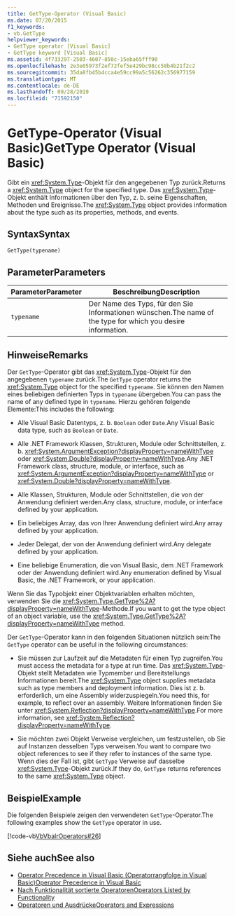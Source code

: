 ```yaml
---
title: GetType-Operator (Visual Basic)
ms.date: 07/20/2015
f1_keywords:
- vb.GetType
helpviewer_keywords:
- GetType operator [Visual Basic]
- GetType keyword [Visual Basic]
ms.assetid: 4f733297-2503-4607-850c-15eba65fff90
ms.openlocfilehash: 2e3e05973f2ef72fef5e429bc98cc58b4b21f2c2
ms.sourcegitcommit: 35da8fb45b4cca4e59cc99a5c56262c356977159
ms.translationtype: MT
ms.contentlocale: de-DE
ms.lasthandoff: 09/28/2019
ms.locfileid: "71592150"
---
```

# <a name="gettype-operator-visual-basic"></a><span data-ttu-id="5c7d4-102">GetType-Operator (Visual Basic)</span><span class="sxs-lookup"><span data-stu-id="5c7d4-102">GetType Operator (Visual Basic)</span></span>
<span data-ttu-id="5c7d4-103">Gibt ein <xref:System.Type>-Objekt für den angegebenen Typ zurück.</span><span class="sxs-lookup"><span data-stu-id="5c7d4-103">Returns a <xref:System.Type> object for the specified type.</span></span> <span data-ttu-id="5c7d4-104">Das <xref:System.Type>-Objekt enthält Informationen über den Typ, z. b. seine Eigenschaften, Methoden und Ereignisse.</span><span class="sxs-lookup"><span data-stu-id="5c7d4-104">The <xref:System.Type> object provides information about the type such as its properties, methods, and events.</span></span>  
  
## <a name="syntax"></a><span data-ttu-id="5c7d4-105">Syntax</span><span class="sxs-lookup"><span data-stu-id="5c7d4-105">Syntax</span></span>  
  
```vb  
GetType(typename)  
```  
  
## <a name="parameters"></a><span data-ttu-id="5c7d4-106">Parameter</span><span class="sxs-lookup"><span data-stu-id="5c7d4-106">Parameters</span></span>  
  
|<span data-ttu-id="5c7d4-107">Parameter</span><span class="sxs-lookup"><span data-stu-id="5c7d4-107">Parameter</span></span>|<span data-ttu-id="5c7d4-108">Beschreibung</span><span class="sxs-lookup"><span data-stu-id="5c7d4-108">Description</span></span>|  
|---|---|  
|`typename`|<span data-ttu-id="5c7d4-109">Der Name des Typs, für den Sie Informationen wünschen.</span><span class="sxs-lookup"><span data-stu-id="5c7d4-109">The name of the type for which you desire information.</span></span>|  
  
## <a name="remarks"></a><span data-ttu-id="5c7d4-110">Hinweise</span><span class="sxs-lookup"><span data-stu-id="5c7d4-110">Remarks</span></span>  
 <span data-ttu-id="5c7d4-111">Der `GetType`-Operator gibt das <xref:System.Type>-Objekt für den angegebenen `typename` zurück.</span><span class="sxs-lookup"><span data-stu-id="5c7d4-111">The `GetType` operator returns the <xref:System.Type> object for the specified `typename`.</span></span> <span data-ttu-id="5c7d4-112">Sie können den Namen eines beliebigen definierten Typs in `typename` übergeben.</span><span class="sxs-lookup"><span data-stu-id="5c7d4-112">You can pass the name of any defined type in `typename`.</span></span> <span data-ttu-id="5c7d4-113">Hierzu gehören folgende Elemente:</span><span class="sxs-lookup"><span data-stu-id="5c7d4-113">This includes the following:</span></span>  
  
- <span data-ttu-id="5c7d4-114">Alle Visual Basic Datentyps, z. b. `Boolean` oder `Date`.</span><span class="sxs-lookup"><span data-stu-id="5c7d4-114">Any Visual Basic data type, such as `Boolean` or `Date`.</span></span>  
  
- <span data-ttu-id="5c7d4-115">Alle .NET Framework Klassen, Strukturen, Module oder Schnittstellen, z. b. <xref:System.ArgumentException?displayProperty=nameWithType> oder <xref:System.Double?displayProperty=nameWithType>.</span><span class="sxs-lookup"><span data-stu-id="5c7d4-115">Any .NET Framework class, structure, module, or interface, such as <xref:System.ArgumentException?displayProperty=nameWithType> or <xref:System.Double?displayProperty=nameWithType>.</span></span>  
  
- <span data-ttu-id="5c7d4-116">Alle Klassen, Strukturen, Module oder Schnittstellen, die von der Anwendung definiert werden.</span><span class="sxs-lookup"><span data-stu-id="5c7d4-116">Any class, structure, module, or interface defined by your application.</span></span>  
  
- <span data-ttu-id="5c7d4-117">Ein beliebiges Array, das von Ihrer Anwendung definiert wird.</span><span class="sxs-lookup"><span data-stu-id="5c7d4-117">Any array defined by your application.</span></span>  
  
- <span data-ttu-id="5c7d4-118">Jeder Delegat, der von der Anwendung definiert wird.</span><span class="sxs-lookup"><span data-stu-id="5c7d4-118">Any delegate defined by your application.</span></span>  
  
- <span data-ttu-id="5c7d4-119">Eine beliebige Enumeration, die von Visual Basic, dem .NET Framework oder der Anwendung definiert wird.</span><span class="sxs-lookup"><span data-stu-id="5c7d4-119">Any enumeration defined by Visual Basic, the .NET Framework, or your application.</span></span>  
  
 <span data-ttu-id="5c7d4-120">Wenn Sie das Typobjekt einer Objektvariablen erhalten möchten, verwenden Sie die <xref:System.Type.GetType%2A?displayProperty=nameWithType>-Methode.</span><span class="sxs-lookup"><span data-stu-id="5c7d4-120">If you want to get the type object of an object variable, use the <xref:System.Type.GetType%2A?displayProperty=nameWithType> method.</span></span>  
  
 <span data-ttu-id="5c7d4-121">Der `GetType`-Operator kann in den folgenden Situationen nützlich sein:</span><span class="sxs-lookup"><span data-stu-id="5c7d4-121">The `GetType` operator can be useful in the following circumstances:</span></span>  
  
- <span data-ttu-id="5c7d4-122">Sie müssen zur Laufzeit auf die Metadaten für einen Typ zugreifen.</span><span class="sxs-lookup"><span data-stu-id="5c7d4-122">You must access the metadata for a type at run time.</span></span> <span data-ttu-id="5c7d4-123">Das <xref:System.Type>-Objekt stellt Metadaten wie Typmember und Bereitstellungs Informationen bereit.</span><span class="sxs-lookup"><span data-stu-id="5c7d4-123">The <xref:System.Type> object supplies metadata such as type members and deployment information.</span></span> <span data-ttu-id="5c7d4-124">Dies ist z. b. erforderlich, um eine Assembly widerzuspiegeln.</span><span class="sxs-lookup"><span data-stu-id="5c7d4-124">You need this, for example, to reflect over an assembly.</span></span> <span data-ttu-id="5c7d4-125">Weitere Informationen finden Sie unter <xref:System.Reflection?displayProperty=nameWithType>.</span><span class="sxs-lookup"><span data-stu-id="5c7d4-125">For more information, see <xref:System.Reflection?displayProperty=nameWithType>.</span></span>  
  
- <span data-ttu-id="5c7d4-126">Sie möchten zwei Objekt Verweise vergleichen, um festzustellen, ob Sie auf Instanzen desselben Typs verweisen.</span><span class="sxs-lookup"><span data-stu-id="5c7d4-126">You want to compare two object references to see if they refer to instances of the same type.</span></span> <span data-ttu-id="5c7d4-127">Wenn dies der Fall ist, gibt `GetType` Verweise auf dasselbe <xref:System.Type>-Objekt zurück.</span><span class="sxs-lookup"><span data-stu-id="5c7d4-127">If they do, `GetType` returns references to the same <xref:System.Type> object.</span></span>  
  
## <a name="example"></a><span data-ttu-id="5c7d4-128">Beispiel</span><span class="sxs-lookup"><span data-stu-id="5c7d4-128">Example</span></span>  
 <span data-ttu-id="5c7d4-129">Die folgenden Beispiele zeigen den verwendeten `GetType`-Operator.</span><span class="sxs-lookup"><span data-stu-id="5c7d4-129">The following examples show the `GetType` operator in use.</span></span>  
  
 [!code-vb[VbVbalrOperators#26](~/samples/snippets/visualbasic/VS_Snippets_VBCSharp/VbVbalrOperators/VB/Class1.vb#26)]  
  
## <a name="see-also"></a><span data-ttu-id="5c7d4-130">Siehe auch</span><span class="sxs-lookup"><span data-stu-id="5c7d4-130">See also</span></span>

- [<span data-ttu-id="5c7d4-131">Operator Precedence in Visual Basic (Operatorrangfolge in Visual Basic)</span><span class="sxs-lookup"><span data-stu-id="5c7d4-131">Operator Precedence in Visual Basic</span></span>](../../../visual-basic/language-reference/operators/operator-precedence.md)
- [<span data-ttu-id="5c7d4-132">Nach Funktionalität sortierte Operatoren</span><span class="sxs-lookup"><span data-stu-id="5c7d4-132">Operators Listed by Functionality</span></span>](../../../visual-basic/language-reference/operators/operators-listed-by-functionality.md)
- [<span data-ttu-id="5c7d4-133">Operatoren und Ausdrücke</span><span class="sxs-lookup"><span data-stu-id="5c7d4-133">Operators and Expressions</span></span>](../../../visual-basic/programming-guide/language-features/operators-and-expressions/index.md)
